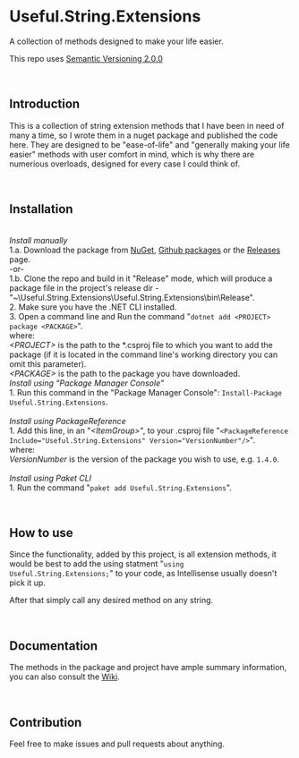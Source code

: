 # Useful.String.Extensions
A collection of methods designed to make your life easier.

This repo uses [Semantic Versioning 2.0.0][1]

<br/>

Introduction
------------
This is a collection of string extension methods that I have been in need of many a time, so I wrote them in a nuget package and published the code here. They are designed to be "ease-of-life" and "generally making your life easier" methods with user comfort in mind, which is why there are numerious overloads, designed for every case I could think of.


<br/>

Installation
------------
<br/>*Install manually*
<br/>1.a. Download the package from [NuGet][4], [Github packages][5] or the [Releases][2] page.
<br/>-or-
<br/>1.b. Clone the repo and build in it "Release" mode, which will produce a package file in the project's release dir - "~\Useful.String.Extensions\Useful.String.Extensions\bin\Release".
<br/>2. Make sure you have the .NET CLI installed.
<br/>3. Open a command line and Run the command "`dotnet add <PROJECT> package <PACKAGE>`".
<br/>where:
<br/>*\<PROJECT\>* is the path to the \*.csproj file to which you want to add the package (if it is located in the command line's working directory you can omit this parameter).
<br/>*\<PACKAGE\>* is the path to the package you have downloaded.
<br/>*Install using "Package Manager Console"*
<br/>1. Run this command in the "Package Manager Console": `Install-Package Useful.String.Extensions`.
<br/>
<br/>*Install using PackageReference*
<br/>1. Add this line, in an "*\<ItemGroup>*", to your .csproj file "`<PackageReference Include="Useful.String.Extensions" Version="VersionNumber"/>`".
<br/>where:
<br/>*VersionNumber* is the version of the package you wish to use, e.g. `1.4.0`.
<br/>
<br/>*Install using Paket CLI*
<br/>1. Run the command "`paket add Useful.String.Extensions`".

<br/>

How to use
----------
Since the functionality, added by this project, is all extension methods, it would be best to add the using statment "`using Useful.String.Extensions;`" to your code, as Intellisense usually doesn't pick it up.

After that simply call any desired method on any string.

<br/>

Documentation
-------------
The methods in the package and project have ample summary information, you can also consult the [Wiki][3].

<br/>

Contribution
-------------
Feel free to make issues and pull requests about anything.


  [1]: https://semver.org/#semantic-versioning-200
  [2]: https://github.com/IvanStoychev/Useful.String.Extensions/releases
  [3]: https://github.com/IvanStoychev/Useful.String.Extensions/wiki/
  [4]: https://www.nuget.org/packages/Useful.String.Extensions/
  [5]: https://github.com/IvanStoychev/Useful.String.Extensions/packages
